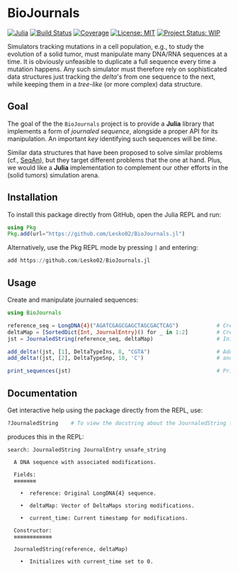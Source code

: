 # BioJournals

[![Julia](https://img.shields.io/badge/Julia-1.11.1-blue)](https://julialang.org/)
[![Build Status](https://github.com/Lesko02/BioJournals.jl/actions/workflows/CI.yml/badge.svg?branch=main)](https://github.com/Lesko02/BioJournals.jl/actions/workflows/CI.yml?query=branch%3Amain)
[![Coverage](https://codecov.io/gh/Lesko02/BioJournals.jl/branch/main/graph/badge.svg)](https://codecov.io/gh/Lesko02/BioJournals.jl)
[![License: MIT](https://img.shields.io/badge/License-MIT-yellow.svg)](https://opensource.org/licenses/MIT)
[![Project Status: WIP](https://www.repostatus.org/badges/latest/wip.svg)](https://www.repostatus.org/#wip)

Simulators tracking mutations in a cell population, e.g., to study the
evolution of a solid tumor, must manipulate many DNA/RNA sequences at
a time.  It is obviously unfeasible to duplicate a full sequence every
time a mutation happens.  Any such simulator must therefore rely
on sophisticated data structures just tracking the *delta*'s from one
sequence to the next, while keeping them in a *tree-like* (or more
complex) data structure.


## Goal

The goal of the the `BioJournals` project is to provide a **Julia**
library that implements a form of *journaled sequence*, alongside a
proper API for its manipulation.  An important *key* identifying such
sequences will be *time*.

Similar data structures that have been proposed to solve similar
problems (cf., [SeqAn](https://www.seqan.de/data-structures/)), but
they target different problems that the one at hand.  Plus, we would
like a **Julia** implementation to complement our other efforts in the
(solid tumors) simulation arena.


## Installation

To install this package directly from GitHub, open the Julia REPL and 
run:  

```julia  
using Pkg  
Pkg.add(url="https://github.com/Lesko02/BioJournals.jl")  
```

Alternatively, use the Pkg REPL mode by pressing `]` and entering:

```julia
add https://github.com/Lesko02/BioJournals.jl
```


## Usage

Create and manipulate journaled sequences:

```julia  
using BioJournals

reference_seq = LongDNA{4}("AGATCGAGCGAGCTAGCGACTCAG")            # Creating a reference sequence
deltaMap = [SortedDict{Int, JournalEntry}() for _ in 1:2]         # Creating a DeltaMap object
jst = JournaledString(reference_seq, deltaMap)                    # Inizialization

add_delta!(jst, [1], DeltaTypeIns, 8, "CGTA")                     # Adding deltas such as Insertions
add_delta!(jst, [2], DeltaTypeSnp, 10, 'C')                       # and Permutations

print_sequences(jst)                                              # Printing the modified sequences
```

## Documentation

Get interactive help using the package directly from the REPL, use:

```julia
?JournaledString    # To view the docstring about the JournaledString type
```

produces this in the REPL:

```console
search: JournaledString JournalEntry unsafe_string

  A DNA sequence with associated modifications.

  Fields:
  ≡≡≡≡≡≡≡

    •  reference: Original LongDNA{4} sequence.

    •  deltaMap: Vector of DeltaMaps storing modifications.

    •  current_time: Current timestamp for modifications.

  Constructor:
  ≡≡≡≡≡≡≡≡≡≡≡≡

  JournaledString(reference, deltaMap)

    •  Initializes with current_time set to 0.
```
